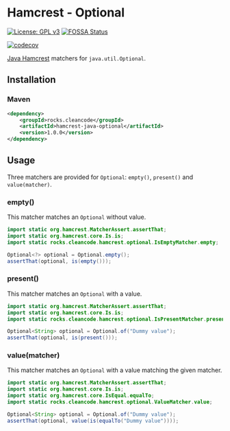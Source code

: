 # Hamcrest - Optional

[![License: GPL v3](https://img.shields.io/badge/License-GPLv3-blue.svg)](https://www.gnu.org/licenses/gpl-3.0) [![FOSSA Status](https://app.fossa.com/api/projects/git%2Bgithub.com%2Fclean-code-rocks%2Fhamcrest-java-optional.svg?type=shield)](https://app.fossa.com/projects/git%2Bgithub.com%2Fclean-code-rocks%2Fhamcrest-java-optional?ref=badge_shield)

[![codecov](https://codecov.io/gh/clean-code-rocks/hamcrest-java-optional/branch/main/graph/badge.svg?token=MD5XCHBMQ4)](https://codecov.io/gh/clean-code-rocks/hamcrest-java-optional)

[Java Hamcrest](http://hamcrest.org/JavaHamcrest/) matchers for `java.util.Optional`.

## Installation

### Maven

```xml
<dependency>
    <groupId>rocks.cleancode</groupId>
    <artifactId>hamcrest-java-optional</artifactId>
    <version>1.0.0</version>
</dependency>
```

## Usage

Three matchers are provided for `Optional`: `empty()`, `present()` and `value(matcher)`.

### empty()

This matcher matches an `Optional` without value.

```java
import static org.hamcrest.MatcherAssert.assertThat;
import static org.hamcrest.core.Is.is;
import static rocks.cleancode.hamcrest.optional.IsEmptyMatcher.empty;

Optional<?> optional = Optional.empty();
assertThat(optional, is(empty()));
```

### present()

This matcher matches an `Optional` with a value.

```java
import static org.hamcrest.MatcherAssert.assertThat;
import static org.hamcrest.core.Is.is;
import static rocks.cleancode.hamcrest.optional.IsPresentMatcher.present;

Optional<String> optional = Optional.of("Dummy value");
assertThat(optional, is(present()));
```

### value(matcher)

This matcher matches an `Optional` with a value matching the given matcher.

```java
import static org.hamcrest.MatcherAssert.assertThat;
import static org.hamcrest.core.Is.is;
import static org.hamcrest.core.IsEqual.equalTo;
import static rocks.cleancode.hamcrest.optional.ValueMatcher.value;

Optional<String> optional = Optional.of("Dummy value");
assertThat(optional, value(is(equalTo("Dummy value"))));
```
